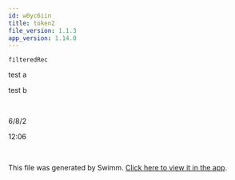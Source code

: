 ```yaml
---
id: w0yc6iin
title: token2
file_version: 1.1.3
app_version: 1.14.0
---
```


`filteredRec`<swm-token data-swm-token=":repositories/repository.js:56:3:3:`        const filteredRec = records.filter(rec =&gt; rec.id !== id)`"/>

test a

test b

<br/>

6/8/2

12:06

<br/>

This file was generated by Swimm. [Click here to view it in the app](https://swimm-web-app.web.app/repos/Z2l0aHViJTNBJTNBZWNvbW0lM0ElM0Ftb3NoaWtzd2ltbQ==/docs/w0yc6iin).
